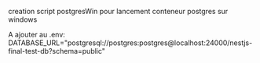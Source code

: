 creation script postgresWin pour lancement conteneur postgres sur windows



A ajouter au .env:
DATABASE_URL="postgresql://postgres:postgres@localhost:24000/nestjs-final-test-db?schema=public"